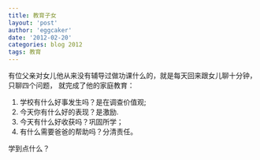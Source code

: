 ```yaml
---
title: 教育子女 
layout: 'post'
author: 'eggcaker'
date: '2012-02-20'
categories: blog 2012
tags: 教育
---
```



有位父亲对女儿他从来没有辅导过做功课什么的，就是每天回来跟女儿聊十分钟，只聊四个问题， 就完成了他的家庭教育：

  1. 学校有什么好事发生吗？是在调查价值观; 
  2. 今天你有什么好的表现？是激励. 
  3. 今天有什么好收获吗？巩固所学； 
  4. 有什么需要爸爸的帮助吗？分清责任。 

学到点什么？

